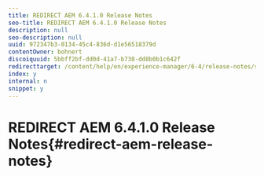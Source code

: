 ```yaml
---
title: REDIRECT AEM 6.4.1.0 Release Notes
seo-title: REDIRECT AEM 6.4.1.0 Release Notes
description: null
seo-description: null
uuid: 972347b3-0134-45c4-836d-d1e56518379d
contentOwner: bohnert
discoiquuid: 5bbff2bf-dd0d-41a7-b738-dd8b0b1c642f
redirecttarget: /content/help/en/experience-manager/6-4/release-notes/sp-release-notes
index: y
internal: n
snippet: y
---
```


# REDIRECT AEM 6.4.1.0 Release Notes{#redirect-aem-release-notes}

